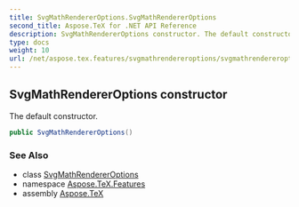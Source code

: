 ```yaml
---
title: SvgMathRendererOptions.SvgMathRendererOptions
second_title: Aspose.TeX for .NET API Reference
description: SvgMathRendererOptions constructor. The default constructor
type: docs
weight: 10
url: /net/aspose.tex.features/svgmathrendereroptions/svgmathrendereroptions/
---
```

## SvgMathRendererOptions constructor

The default constructor.

```csharp
public SvgMathRendererOptions()
```

### See Also

* class [SvgMathRendererOptions](../)
* namespace [Aspose.TeX.Features](../../svgmathrendereroptions/)
* assembly [Aspose.TeX](../../../)


